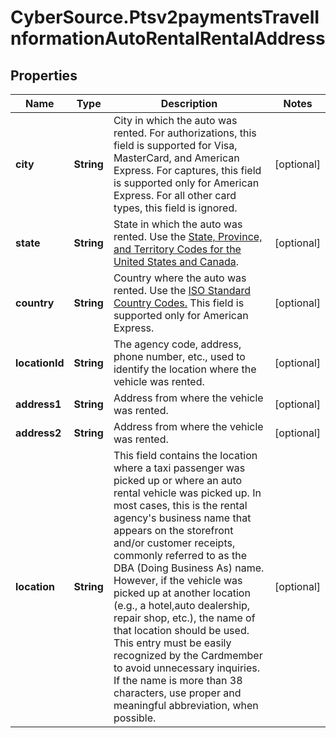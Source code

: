 # CyberSource.Ptsv2paymentsTravelInformationAutoRentalRentalAddress

## Properties
Name | Type | Description | Notes
------------ | ------------- | ------------- | -------------
**city** | **String** | City in which the auto was rented.  For authorizations, this field is supported for Visa, MasterCard, and American Express.  For captures, this field is supported only for American Express.  For all other card types, this field is ignored.  | [optional] 
**state** | **String** | State in which the auto was rented. Use the [State, Province, and Territory Codes for the United States and Canada](https://developer.cybersource.com/library/documentation/sbc/quickref/states_and_provinces.pdf).  | [optional] 
**country** | **String** | Country where the auto was rented. Use the [ISO Standard Country Codes.](https://developer.cybersource.com/library/documentation/sbc/quickref/countries_alpha_list.pdf) This field is supported only for American Express.  | [optional] 
**locationId** | **String** | The agency code, address, phone number, etc., used to identify the location where the vehicle was rented.  | [optional] 
**address1** | **String** | Address from where the vehicle was rented.  | [optional] 
**address2** | **String** | Address from where the vehicle was rented.  | [optional] 
**location** | **String** | This field contains the location where a taxi passenger was picked up or where an auto rental vehicle was picked up. In most cases, this is the rental agency&#39;s business name that appears on the storefront and/or customer receipts, commonly referred to as the DBA (Doing Business As) name. However, if the vehicle was picked up at another location (e.g., a hotel,auto dealership, repair shop, etc.), the name of that location should be used. This entry must be easily recognized by the Cardmember to avoid unnecessary inquiries. If the name is more than 38  characters, use proper and meaningful abbreviation, when possible.  | [optional] 


